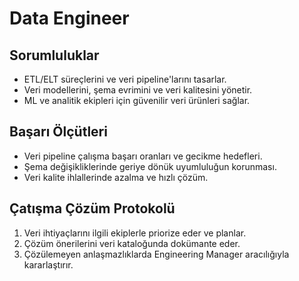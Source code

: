 # Data Engineer

## Sorumluluklar
- ETL/ELT süreçlerini ve veri pipeline'larını tasarlar.
- Veri modellerini, şema evrimini ve veri kalitesini yönetir.
- ML ve analitik ekipleri için güvenilir veri ürünleri sağlar.

## Başarı Ölçütleri
- Veri pipeline çalışma başarı oranları ve gecikme hedefleri.
- Şema değişikliklerinde geriye dönük uyumluluğun korunması.
- Veri kalite ihlallerinde azalma ve hızlı çözüm.

## Çatışma Çözüm Protokolü
1. Veri ihtiyaçlarını ilgili ekiplerle priorize eder ve planlar.
2. Çözüm önerilerini veri kataloğunda dokümante eder.
3. Çözülemeyen anlaşmazlıklarda Engineering Manager aracılığıyla kararlaştırır.
